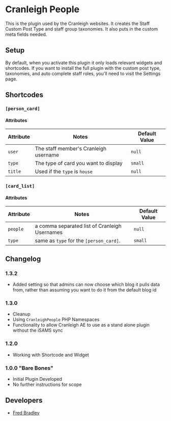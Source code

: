 # Cranleigh People

This is the plugin used by the Cranleigh websites. It creates the Staff Custom Post Type and staff group taxonomies. It also puts in the custom meta fields needed. 

## Setup
By default, when you activate this plugin it only loads relevant widgets and shortcodes. If you want to install the full plugin with the custom post type, taxonomies, and auto complete staff roles, you'll need to visit the Settings page. 

## Shortcodes

### `[person_card]`
#### Attributes
| Attribute | Notes | Default Value |
|-----------|-------|---------|
| `user`  | The staff member's Cranleigh username | `null`|
| `type`  | The type of card you want to display | `small`|
| `title` | Used if the `type` is `house` |  `null`       |

### `[card_list]`
#### Attributes
| Attribute | Notes | Default Value |
| --------- | ------|---------------|
| `people` | a comma separated list of Cranleigh Usernames| `null`|
| `type` | same as `type` for the `[person_card]`.| `small`|

## Changelog
### 1.3.2
* Added setting so that admins can now choose which blog it pulls data from, rather than assuming you want to do it from the default blog id

### 1.3.0
* Cleanup
* Using `CranleighPeople` PHP Namespaces
* Functionality to allow Cranleigh AE to use as a stand alone plugin without the iSAMS sync

### 1.2.0 
* Working with Shortcode and Widget

### 1.0.0 "Bare Bones"
* Initial Plugin Developed
* No further instructions for scope


## Developers
* [Fred Bradley](mailto:frb@cranleigh.org)


